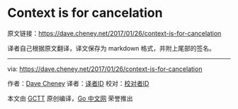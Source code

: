 # Context is for cancelation

原文链接：https://dave.cheney.net/2017/01/26/context-is-for-cancelation

译者自己根据原文翻译，译文保存为 markdown 格式，并附上尾部的签名。

----------------

via: https://dave.cheney.net/2017/01/26/context-is-for-cancelation

作者：[Dave Cheney](https://dave.cheney.net/about)
译者：[译者ID](https://github.com/译者ID)
校对：[校对者ID](https://github.com/校对者ID)

本文由 [GCTT](https://github.com/studygolang/GCTT) 原创编译，[Go 中文网](https://studygolang.com/) 荣誉推出
